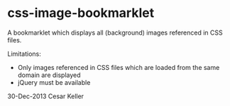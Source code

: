 css-image-bookmarklet
=====================

A bookmarklet which displays all (background) images referenced in CSS files.

Limitations:

- Only images referenced in CSS files which are loaded from the same domain are displayed
- jQuery must be available


30-Dec-2013 Cesar Keller
